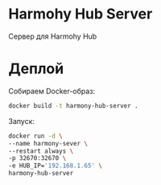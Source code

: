 # Harmohy Hub Server

Сервер для Harmohy Hub 

# Деплой

Собираем Docker-образ:

```sh
docker build -t harmony-hub-server .
```

Запуск:

```sh
docker run -d \
--name harmony-sever \
--restart always \
-p 32670:32670 \
-e HUB_IP='192.168.1.65' \
harmony-hub-server
```



